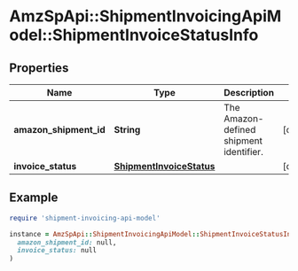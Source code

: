 # AmzSpApi::ShipmentInvoicingApiModel::ShipmentInvoiceStatusInfo

## Properties

| Name | Type | Description | Notes |
| ---- | ---- | ----------- | ----- |
| **amazon_shipment_id** | **String** | The Amazon-defined shipment identifier. | [optional] |
| **invoice_status** | [**ShipmentInvoiceStatus**](ShipmentInvoiceStatus.md) |  | [optional] |

## Example

```ruby
require 'shipment-invoicing-api-model'

instance = AmzSpApi::ShipmentInvoicingApiModel::ShipmentInvoiceStatusInfo.new(
  amazon_shipment_id: null,
  invoice_status: null
)
```

